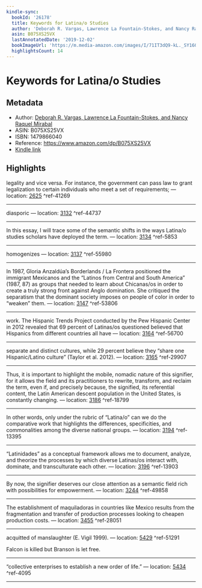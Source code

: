 ```yaml
---
kindle-sync:
  bookId: '26178'
  title: Keywords for Latina/o Studies
  author: 'Deborah R. Vargas, Lawrence La Fountain-Stokes, and Nancy Raquel Mirabal'
  asin: B075XS25VX
  lastAnnotatedDate: '2019-12-02'
  bookImageUrl: 'https://m.media-amazon.com/images/I/71IT3dQ9-kL._SY160.jpg'
  highlightsCount: 14
---
```

# Keywords for Latina/o Studies
## Metadata
* Author: [Deborah R. Vargas, Lawrence La Fountain-Stokes, and Nancy Raquel Mirabal](https://www.amazon.comundefined)
* ASIN: B075XS25VX
* ISBN: 1479866040
* Reference: https://www.amazon.com/dp/B075XS25VX
* [Kindle link](kindle://book?action=open&asin=B075XS25VX)

## Highlights
legality and vice versa. For instance, the government can pass law to grant legalization to certain individuals who meet a set of requirements; — location: [2625](kindle://book?action=open&asin=B075XS25VX&location=2625) ^ref-41269

---
diasporic — location: [3132](kindle://book?action=open&asin=B075XS25VX&location=3132) ^ref-44737

---
In this essay, I will trace some of the semantic shifts in the ways Latina/o studies scholars have deployed the term. — location: [3134](kindle://book?action=open&asin=B075XS25VX&location=3134) ^ref-5853

---
homogenizes — location: [3137](kindle://book?action=open&asin=B075XS25VX&location=3137) ^ref-55980

---
In 1987, Gloria Anzaldúa’s Borderlands / La Frontera positioned the immigrant Mexicanos and the “Latinos from Central and South America” (1987, 87) as groups that needed to learn about Chicanas/os in order to create a truly strong front against Anglo domination. She critiqued the separatism that the dominant society imposes on people of color in order to “weaken” them. — location: [3147](kindle://book?action=open&asin=B075XS25VX&location=3147) ^ref-53806

---
work. The Hispanic Trends Project conducted by the Pew Hispanic Center in 2012 revealed that 69 percent of Latinas/os questioned believed that Hispanics from different countries all have — location: [3164](kindle://book?action=open&asin=B075XS25VX&location=3164) ^ref-56700

---
separate and distinct cultures, while 29 percent believe they “share one Hispanic/Latino culture” (Taylor et al. 2012). — location: [3165](kindle://book?action=open&asin=B075XS25VX&location=3165) ^ref-29907

---
Thus, it is important to highlight the mobile, nomadic nature of this signifier, for it allows the field and its practitioners to rewrite, transform, and reclaim the term, even if, and precisely because, the signified, its referential content, the Latin American descent population in the United States, is constantly changing. — location: [3186](kindle://book?action=open&asin=B075XS25VX&location=3186) ^ref-18799

---
In other words, only under the rubric of “Latina/o” can we do the comparative work that highlights the differences, specificities, and commonalities among the diverse national groups. — location: [3194](kindle://book?action=open&asin=B075XS25VX&location=3194) ^ref-13395

---
“Latinidades” as a conceptual framework allows me to document, analyze, and theorize the processes by which diverse Latinas/os interact with, dominate, and transculturate each other. — location: [3196](kindle://book?action=open&asin=B075XS25VX&location=3196) ^ref-13903

---
By now, the signifier deserves our close attention as a semantic field rich with possibilities for empowerment. — location: [3244](kindle://book?action=open&asin=B075XS25VX&location=3244) ^ref-49858

---
The establishment of maquiladoras in countries like Mexico results from the fragmentation and transfer of production processes looking to cheapen production costs. — location: [3455](kindle://book?action=open&asin=B075XS25VX&location=3455) ^ref-28051

---
acquitted of manslaughter (E. Vigil 1999). — location: [5429](kindle://book?action=open&asin=B075XS25VX&location=5429) ^ref-51291

Falcon is killed but Branson is let free.

---
“collective enterprises to establish a new order of life.” — location: [5434](kindle://book?action=open&asin=B075XS25VX&location=5434) ^ref-4095

---
